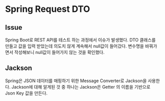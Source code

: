 # Spring Request DTO

## Issue
Spring Boot로 REST API를 테스트 하는 과정에서 이슈가 발생했다.
DTO 클래스를 만들고 값을 입력 받았는데 의도치 않게 계속해서 null값이 들어갔다.
변수명을 바꿔가면서 작성해보니 null값이 들어가지 않는 것을 확인했다.

## Jackson
Spring은 JSON 데이터를 매핑하기 위한 Message Converter로 Jackson을 사용한다.
Jackson에 대해 알게된 것 중 하나는 Jackson은 Getter 의 이름을 기반으로 Json Key 값을 만든다.
